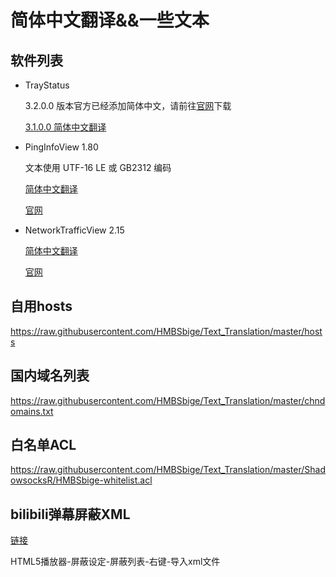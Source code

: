 # 简体中文翻译&&一些文本
## 软件列表
* TrayStatus

    3.2.0.0 版本官方已经添加简体中文，请前往[官网](https://www.traystatus.com)下载

    [3.1.0.0 简体中文翻译](TrayStatus/ZH-CN.lang)

* PingInfoView 1.80

    文本使用 UTF-16 LE 或 GB2312 编码

    [简体中文翻译](NirSoft/PingInfoView_lng.ini)

    [官网](https://www.nirsoft.net/utils/multiple_ping_tool.html)

* NetworkTrafficView 2.15

    [简体中文翻译](NirSoft/NetworkTrafficView_lng.ini)

    [官网](https://www.nirsoft.net/utils/network_traffic_view.html)

## 自用hosts

https://raw.githubusercontent.com/HMBSbige/Text_Translation/master/hosts

## 国内域名列表

https://raw.githubusercontent.com/HMBSbige/Text_Translation/master/chndomains.txt

## 白名单ACL

https://raw.githubusercontent.com/HMBSbige/Text_Translation/master/ShadowsocksR/HMBSbige-whitelist.acl

## bilibili弹幕屏蔽XML

[链接](https://raw.githubusercontent.com/HMBSbige/Text_Translation/master/tv.bilibili.player.xml)

HTML5播放器-屏蔽设定-屏蔽列表-右键-导入xml文件
